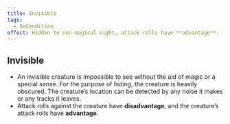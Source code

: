 ```yaml
---
title: Invisible
tags:
  - 5eCondition
effect: Hidden to non-magical sight, attack rolls have **advantage**.
---
```


## Invisible
- An invisible creature is impossible to see without the aid of magic or a special sense. For the purpose of hiding, the creature is heavily obscured. The creature’s location can be detected by any noise it makes or any tracks it leaves.
- Attack rolls against the creature have **disadvantage**, and the creature’s attack rolls have **advantage**.
